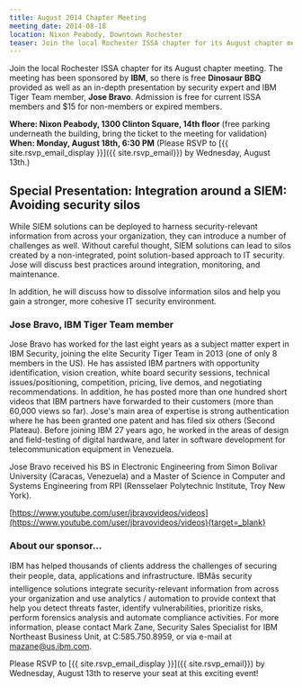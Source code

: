 ```yaml
---
title: August 2014 Chapter Meeting 
meeting_date: 2014-08-18
location: Nixon Peabody, Downtown Rochester
teaser: Join the local Rochester ISSA chapter for its August chapter meeting.  The meeting has been sponsored by IBM, so there is free Dinosaur BBQ provided as well as an in-depth presentation by security expert and IBM Tiger Team member, Jose Bravo.
---
```

Join the local Rochester ISSA chapter for its August chapter meeting.  The meeting has been sponsored by **IBM**, so there is free **Dinosaur BBQ** provided as well as an in-depth presentation by security expert and IBM Tiger Team member, **Jose Bravo**.  Admission is free for current ISSA members and $15 for non-members or expired members.

**Where:  Nixon Peabody, 1300 Clinton Square, 14th floor** (free parking underneath the building, bring the ticket to the meeting for validation)<br>
**When: Monday, August 18th, 6:30 PM**  (Please RSVP to [{{ site.rsvp_email_display }}]({{ site.rsvp_email}}) by Wednesday, August 13th.)

## Special Presentation: Integration around a SIEM: Avoiding security silos

While SIEM solutions can be deployed to harness security-relevant information from across your organization, they can introduce a number of challenges as well.  Without careful thought, SIEM solutions can lead to silos created by a non-integrated, point solution-based approach to IT security. Jose will discuss best practices around integration, monitoring, and maintenance.

In addition, he will discuss how to dissolve information silos and help you gain a stronger, more cohesive IT security environment.

### Jose Bravo, IBM Tiger Team member

Jose Bravo has worked for the last eight years as a subject matter expert in IBM Security, joining the elite Security Tiger Team in 2013
(one of only 8 members in the US). He has assisted IBM partners with opportunity identification, vision creation, white board security sessions, technical issues/positioning, competition, pricing, live demos, and negotiating recommendations. In addition, he has posted more than one hundred short videos that IBM partners have forwarded to their customers (more than 60,000 views so far). Jose's main area of expertise is strong authentication where he has been granted one patent and has filed six others (Second Plateau). Before joining IBM 27 years ago, he worked in the areas of design and field-testing of digital hardware, and
later in software development for telecommunication equipment in Venezuela.

Jose Bravo received his BS in Electronic Engineering from Simon Bolivar University (Caracas, Venezuela) and a Master of Science in Computer and Systems Engineering from RPI (Rensselaer Polytechnic Institute, Troy New York).

[https://www.youtube.com/user/jbravovideos/videos](https://www.youtube.com/user/jbravovideos/videos){target=_blank}

### About our sponsor…

IBM has helped thousands of clients address the challenges of securing their people, data, applications and infrastructure. IBMâs security intelligence solutions integrate security-relevant
information from across your organization and use analytics / automation to provide context that help you detect threats faster, identify vulnerabilities, prioritize risks, perform forensics analysis and automate compliance activities. For more information,
please contact Mark Zane, Security Sales Specialist for IBM Northeast Business Unit, at C:585.750.8959, or via e-mail at
[&#109;&#097;&#122;&#097;&#110;&#101;&#064;&#117;&#115;&#046;&#105;&#098;&#109;&#046;&#099;&#111;&#109;](&#109;&#097;&#105;&#108;&#116;&#111;:&#109;&#097;&#122;&#097;&#110;&#101;&#064;&#117;&#115;&#046;&#105;&#098;&#109;&#046;&#099;&#111;&#109;).

Please RSVP to [{{ site.rsvp_email_display }}]({{ site.rsvp_email}}) by Wednesday, August 13th to reserve your seat at this exciting event!
